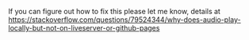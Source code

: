 If you can figure out how to fix this please let me know, details at https://stackoverflow.com/questions/79524344/why-does-audio-play-locally-but-not-on-liveserver-or-github-pages
